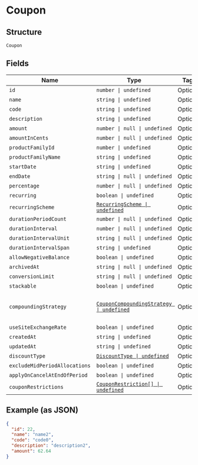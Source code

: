 
# Coupon

## Structure

`Coupon`

## Fields

| Name | Type | Tags | Description |
|  --- | --- | --- | --- |
| `id` | `number \| undefined` | Optional | - |
| `name` | `string \| undefined` | Optional | - |
| `code` | `string \| undefined` | Optional | - |
| `description` | `string \| undefined` | Optional | - |
| `amount` | `number \| null \| undefined` | Optional | - |
| `amountInCents` | `number \| null \| undefined` | Optional | - |
| `productFamilyId` | `number \| undefined` | Optional | - |
| `productFamilyName` | `string \| undefined` | Optional | - |
| `startDate` | `string \| undefined` | Optional | - |
| `endDate` | `string \| null \| undefined` | Optional | - |
| `percentage` | `number \| null \| undefined` | Optional | - |
| `recurring` | `boolean \| undefined` | Optional | - |
| `recurringScheme` | [`RecurringScheme \| undefined`](../../doc/models/recurring-scheme.md) | Optional | - |
| `durationPeriodCount` | `number \| null \| undefined` | Optional | - |
| `durationInterval` | `number \| null \| undefined` | Optional | - |
| `durationIntervalUnit` | `string \| null \| undefined` | Optional | - |
| `durationIntervalSpan` | `string \| undefined` | Optional | - |
| `allowNegativeBalance` | `boolean \| undefined` | Optional | - |
| `archivedAt` | `string \| null \| undefined` | Optional | - |
| `conversionLimit` | `string \| null \| undefined` | Optional | - |
| `stackable` | `boolean \| undefined` | Optional | - |
| `compoundingStrategy` | [`CouponCompoundingStrategy \| undefined`](../../doc/models/containers/coupon-compounding-strategy.md) | Optional | This is a container for any-of cases. |
| `useSiteExchangeRate` | `boolean \| undefined` | Optional | - |
| `createdAt` | `string \| undefined` | Optional | - |
| `updatedAt` | `string \| undefined` | Optional | - |
| `discountType` | [`DiscountType \| undefined`](../../doc/models/discount-type.md) | Optional | - |
| `excludeMidPeriodAllocations` | `boolean \| undefined` | Optional | - |
| `applyOnCancelAtEndOfPeriod` | `boolean \| undefined` | Optional | - |
| `couponRestrictions` | [`CouponRestriction[] \| undefined`](../../doc/models/coupon-restriction.md) | Optional | - |

## Example (as JSON)

```json
{
  "id": 22,
  "name": "name2",
  "code": "code0",
  "description": "description2",
  "amount": 62.64
}
```

